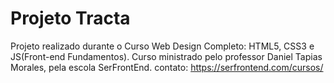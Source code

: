 # Projeto Tracta
 Projeto realizado durante o Curso Web Design Completo: HTML5, CSS3 e JS(Front-end Fundamentos). Curso ministrado pelo professor Daniel Tapias Morales, pela escola SerFrontEnd.  contato: https://serfrontend.com/cursos/
